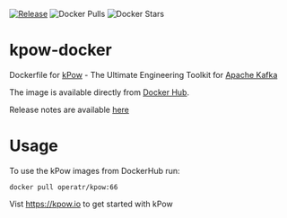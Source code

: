 [![Release](https://github.com/operatr-io/kpow-docker/actions/workflows/release.yml/badge.svg)](https://github.com/operatr-io/kpow-docker/actions/workflows/release.yml)
![Docker Pulls](https://img.shields.io/docker/pulls/operatr/kpow)
![Docker Stars](https://img.shields.io/docker/stars/operatr/kpow)

# kpow-docker

Dockerfile for [kPow](https://kpow.io) - The Ultimate Engineering Toolkit for [Apache Kafka](http://kafka.apache.org/)

The image is available directly from [Docker Hub](https://hub.docker.com/r/operatr/kpow). 

Release notes are available [here](https://kpow.io/releases/)

# Usage

To use the kPow images from DockerHub run:

```
docker pull operatr/kpow:66
```

Vist https://kpow.io to get started with kPow
